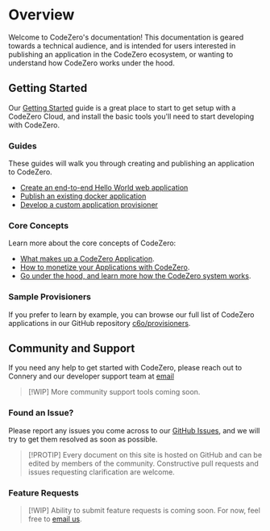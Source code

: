 # Overview #

Welcome to CodeZero's documentation!  This documentation is geared towards a technical audience, and is intended for users interested in publishing an application in the CodeZero ecosystem, or wanting to understand how CodeZero works under the hood.

## Getting Started

Our [Getting Started](../guides/getting-started) guide is a great place to start to get setup with a CodeZero Cloud, and install the basic tools you'll need to start developing with CodeZero.

### Guides

These guides will walk you through creating and publishing an application to CodeZero.

* [Create an end-to-end Hello World web application](../guides/hello-world)
* [Publish an existing docker application](../guides/appengine)
* [Develop a custom application provisioner](../guides/custom-provisioner)

### Core Concepts

Learn more about the core concepts of CodeZero:

* [What makes up a CodeZero Application](../concepts/applications).
* [How to monetize your Applications with CodeZero](../concepts/monetization).
* [Go under the hood, and learn more how the CodeZero system works](../concepts/codezero-system).

### Sample Provisioners

If you prefer to learn by example, you can browse our full list of CodeZero applications in our GitHub repository [c6o/provisioners](https://github.com/c6o/provisioners).

## Community and Support

If you need any help to get started with CodeZero, please reach out to Connery and our developer support team at [email](mailto:support@codezero.io)

> [!WIP]
> More community support tools coming soon.

### Found an Issue?

Please report any issues you come across to our [GitHub Issues](https://github.com/c6o/provisioners/issues), and we will try to get them resolved as soon as possible.

> [!PROTIP]
> Every document on this site is hosted on GitHub and can be edited by members of the community. Constructive pull requests and issues requesting clarification are welcome.

### Feature Requests

> [!WIP]
> Ability to submit feature requests is coming soon.  For now, feel free to [email us](mailto:support@codezero.io).
